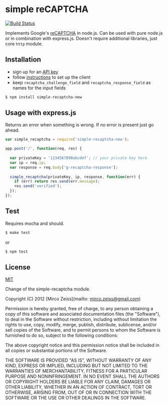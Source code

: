 # simple reCAPTCHA

[![Build Status](https://travis-ci.org/np-maintain/simple-recaptcha-new.svg)](https://travis-ci.org/np-maintain/simple-recaptcha-new)

Implements Google's [reCAPTCHA](https://developers.google.com/recaptcha/) in node.js. Can be used with pure node.js or in combination with express.js. Doesn't require additional libraries, just core `http` module.

## Installation

- sign up for an [API key](https://www.google.com/recaptcha/admin/create)
- follow [instructions](https://developers.google.com/recaptcha/docs/display#Standard) to set up the client
- keep `recaptcha_challenge_field` and `recaptcha_response_field` as names for the input fields

```bash
$ npm install simple-recaptcha-new
```

## Usage with express.js

Returns an error when something is wrong. If no error is present just go ahead.

```js
var simple_recaptcha = require('simple-recaptcha-new');

app.post('/', function(req, res) {
  
  var privateKey = '1234567890abcdef'; // your private key here
  var ip = req.ip;
  var response = req.body['g-recaptcha-response'];
      
  simple_recaptcha(privateKey, ip, response, function(err) {
    if (err) return res.send(err.message);
    res.send('verified');
  });
});
```

## Test

Requires mocha and should.

```bash
$ make test
```

or

```bash
$ npm test
```

## License

[MIT](https://github.com/np-maintain/simple-recaptcha-new/blob/master/LICENSE)

Change of the simple-recaptcha module.

Copyright (C) 2012 [Mirco Zeiss](mailto: mirco.zeiss@gmail.com)

Permission is hereby granted, free of charge, to any person obtaining a copy of this software and associated documentation files (the "Software"), to deal in the Software without restriction, including without limitation the rights to use, copy, modify, merge, publish, distribute, sublicense, and/or sell copies of the Software, and to permit persons to whom the Software is furnished to do so, subject to the following conditions:

The above copyright notice and this permission notice shall be included in all copies or substantial portions of the Software.

THE SOFTWARE IS PROVIDED "AS IS", WITHOUT WARRANTY OF ANY KIND, EXPRESS OR IMPLIED, INCLUDING BUT NOT LIMITED TO THE WARRANTIES OF MERCHANTABILITY, FITNESS FOR A PARTICULAR PURPOSE AND NONINFRINGEMENT. IN NO EVENT SHALL THE AUTHORS OR COPYRIGHT HOLDERS BE LIABLE FOR ANY CLAIM, DAMAGES OR OTHER LIABILITY, WHETHER IN AN ACTION OF CONTRACT, TORT OR OTHERWISE, ARISING FROM, OUT OF OR IN CONNECTION WITH THE SOFTWARE OR THE USE OR OTHER DEALINGS IN THE SOFTWARE.